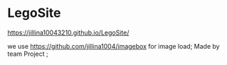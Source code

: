 # LegoSite
https://jillina10043210.github.io/LegoSite/

we use https://github.com/jillina1004/imagebox for image load;
Made by team Project ;
